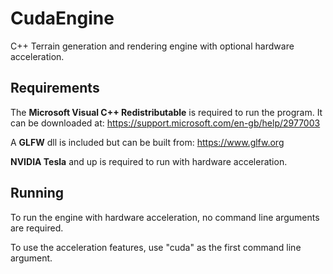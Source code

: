 
# CudaEngine

C++ Terrain generation and rendering engine with optional hardware acceleration.

## Requirements

The **Microsoft Visual C++ Redistributable** is required to run the program.
It can be downloaded at: https://support.microsoft.com/en-gb/help/2977003

A **GLFW** dll is included but can be built from: https://www.glfw.org

**NVIDIA Tesla** and up is required to run with hardware acceleration.

## Running

To run the engine with hardware acceleration, no command line arguments are required.

To use the acceleration features, use "cuda" as the first command line argument.
